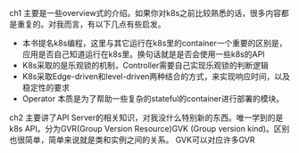ch1 主要是一些overview式的介绍。如果你对k8s之前比较熟悉的话，很多内容都是重复的。对我而言，有以下几点有些启发。

- 本书提名k8s编程，这里与其它运行在k8s里的container一个重要的区别是，应用是否自己知道运行在k8s里。换句话就是是否会使用一些k8s的API
- K8s采取的是乐观锁的机制，Controller需要自己实现乐观锁的判断逻辑
- K8s采取Edge-driven和level-driven两种结合的方式，来实现响应时间，以及稳定性的要求
- Operator 本质是为了帮助一些复杂的stateful的container进行部署的模块。
  
ch2 主要讲了API Server的相关知识，对我没什么特别新的东西。唯一学到的是k8s API。分为GVR(Group Version Resource)GVK (Group version kind)。区别也很简单，简单来说就是类和实例之间的关系。 GVK可以对应许多GVR

<!--more-->
